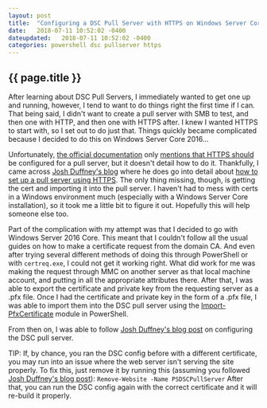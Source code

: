 ```yaml
---
layout: post
title:  "Configuring a DSC Pull Server with HTTPS on Windows Server Core 2016"
date:   2018-07-11 10:52:02 -0400
dateupdated:   2018-07-11 10:52:02 -0400
categories: powershell dsc pullserver https 
---
```


## {{ page.title }}
After learning about DSC Pull Servers, I immediately wanted to get one up and running, however, I tend to want to do things right the first time if I can. That being said, I didn't want to create a pull server with SMB to test, and then one with HTTP, and then one with HTTPS after. I knew I wanted HTTPS to start with, so I set out to do just that. Things quickly became complicated because I decided to do this on Windows Server Core 2016...
<!-- more -->

Unfortunately, [the official documentation][dsc-doc-scripts] only [mentions that HTTPS should][dsc-doc-https] be configured for a pull server, but it doesn't detail how to do it. Thankfully, I came across [Josh Duffney's blog][duffney.io] where he does go into detail about [how to set up a pull server using HTTPS][duffney-dsc-https-post]. The only thing missing, though, is getting the cert and importing it into the pull server. I haven't had to mess with certs in a Windows environment much (especially with a Windows Server Core installation), so it took me a little bit to figure it out. Hopefully this will help someone else too.

Part of the complication with my attempt was that I decided to go with Windows Server 2016 Core. This meant that I couldn't follow all the usual guides on how to make a certificate request from the domain CA. And even after trying several different methods of doing this through PowerShell or with `certreq.exe`, I could not get it working right. What did work for me was making the request through MMC on another server as that local machine account, and putting in all the appropriate attributes there. After that, I was able to export the certificate and private key from the requesting server as a .pfx file. Once I had the certificate and private key in the form of a .pfx file, I was able to import them into the DSC pull server using the [Import-PfxCertificate][import-pfxcertificate] module in PowerShell.

From then on, I was able to follow [Josh Duffney's blog post][duffney-dsc-https-post] on configuring the DSC pull server.

TIP: If, by chance, you ran the DSC config before with a different certificate, you may run into an issue where the web server isn't serving the site properly. To fix this, just remove it by running this (assuming you followed [Josh Duffney's blog post][duffney-dsc-https-post]): `Remove-Website -Name PSDSCPullServer` After that, you can run the DSC config again with the correct certificate and it will re-build it properly.

[duffney.io]: https://duffney.io
[duffney-dsc-https-post]: https://duffney.io/Configure-HTTPS-DSC-PullServerPSv5
[dsc-doc-scripts]: https://docs.microsoft.com/en-us/powershell/dsc/secureserver#installation-and-configuration-scripts
[dsc-doc-https]: https://docs.microsoft.com/en-us/powershell/dsc/secureserver#public-key-infrastructure
[import-pfxcertificate]: https://docs.microsoft.com/en-us/powershell/module/pkiclient/import-pfxcertificate?view=win10-ps
